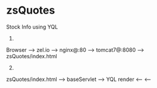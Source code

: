 # zsQuotes
Stock Info using YQL

1.
Browser --> zel.io --> nginx@:80 --> tomcat7@:8080 --> zsQuotes/index.html

2.
zsQuotes/index.html --> baseServlet --> YQL 
    render          <--             <--
